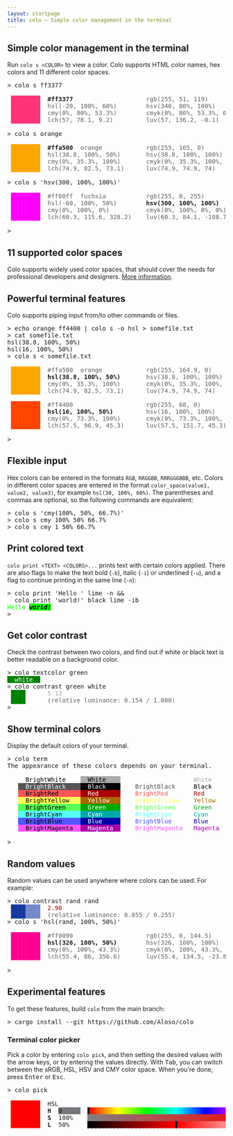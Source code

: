 ```yaml
---
layout: startpage
title: colo – Simple color management in the terminal
---
```


## Simple color management in the terminal

Run `colo s <COLOR>` to view a color. Colo supports HTML color names, hex colors and 11 different color spaces.

<pre class="h-terminal">
<span class="h-shell">&gt; </span><span class="h-cmd">colo</span> <span class="h-hl">s</span> <span class="h-arg">ff3377</span>

<span style='color:#ff3377'> ████████</span>  <b>#ff3377</b>                    <span style='opacity:0.67'>rgb(255, 51, 119)        </span>
<span style='color:#ff3377'> ████████</span>  <span style='opacity:0.67'>hsl(-20, 100%, 60%)      </span>  <span style='opacity:0.67'>hsv(340, 80%, 100%)      </span>
<span style='color:#ff3377'> ████████</span>  <span style='opacity:0.67'>cmy(0%, 80%, 53.3%)      </span>  <span style='opacity:0.67'>cmyk(0%, 80%, 53.3%, 0%) </span>
<span style='color:#ff3377'> ████████</span>  <span style='opacity:0.67'>lch(57, 78.1, 9.2)       </span>  <span style='opacity:0.67'>luv(57, 136.2, -0.1)     </span>

<span class="h-shell">&gt; </span><span class="h-cmd">colo</span> <span class="h-hl">s</span> <span class="h-arg">orange</span>

<span style='color:#ffa500'> ████████</span>  <b>#ffa500</b>  <span style='opacity:0.67'>orange          </span>  <span style='opacity:0.67'>rgb(255, 165, 0)         </span>
<span style='color:#ffa500'> ████████</span>  <span style='opacity:0.67'>hsl(38.8, 100%, 50%)     </span>  <span style='opacity:0.67'>hsv(38.8, 100%, 100%)    </span>
<span style='color:#ffa500'> ████████</span>  <span style='opacity:0.67'>cmy(0%, 35.3%, 100%)     </span>  <span style='opacity:0.67'>cmyk(0%, 35.3%, 100%, 0%)</span>
<span style='color:#ffa500'> ████████</span>  <span style='opacity:0.67'>lch(74.9, 82.5, 73.1)    </span>  <span style='opacity:0.67'>luv(74.9, 74.9, 74)      </span>

<span class="h-shell">&gt; </span><span class="h-cmd">colo</span> <span class="h-hl">s</span> <span class='h-str'>&#39;hsv(300, 100%, 100%)&#39;</span>

<span style='color:#ff00ff'> ████████</span>  <span style='opacity:0.67'>#ff00ff</span>  <span style='opacity:0.67'>fuchsia         </span>  <span style='opacity:0.67'>rgb(255, 0, 255)         </span>
<span style='color:#ff00ff'> ████████</span>  <span style='opacity:0.67'>hsl(-60, 100%, 50%)      </span>  <b>hsv(300, 100%, 100%)     </b>
<span style='color:#ff00ff'> ████████</span>  <span style='opacity:0.67'>cmy(0%, 100%, 0%)        </span>  <span style='opacity:0.67'>cmyk(0%, 100%, 0%, 0%)   </span>
<span style='color:#ff00ff'> ████████</span>  <span style='opacity:0.67'>lch(60.3, 115.6, 328.2)  </span>  <span style='opacity:0.67'>luv(60.3, 84.1, -108.7)  </span>

<span class="h-shell">&gt; </span><span class="h-caret"> </span>
</pre>

## 11 supported color spaces

Colo supports widely used color spaces, that should cover the needs for professional developers and designers. [More information](color_spaces.md).

## Powerful terminal features

Colo supports piping input from/to other commands or files.

<pre class="h-terminal">
<span class="h-shell">&gt; </span><span class="h-cmd">echo</span> <span class="h-arg">orange</span> <span class="h-arg">ff4400</span> <span class='h-pipe'>|</span> <span class="h-cmd">colo</span> <span class="h-hl">s</span> <span class="h-flag">-o</span> <span class="h-arg">hsl</span> <span class='h-pipe'>&gt;</span> <span class='h-pipe'>somefile.txt</span>
<span class="h-shell">&gt; </span><span class="h-cmd">cat</span> <span class="h-arg">somefile.txt</span>
hsl(38.8, 100%, 50%)
hsl(16, 100%, 50%)
<span class="h-shell">&gt; </span><span class="h-cmd">colo</span> <span class="h-hl">s</span> <span class='h-pipe'>&lt;</span> <span class='h-pipe'>somefile.txt</span>

<span style='color:#ffa500'> ████████</span>  <span style='opacity:0.67'>#ffa500</span>  <span style='opacity:0.67'>orange          </span>  <span style='opacity:0.67'>rgb(255, 164.9, 0)       </span>
<span style='color:#ffa500'> ████████</span>  <b>hsl(38.8, 100%, 50%)     </b>  <span style='opacity:0.67'>hsv(38.8, 100%, 100%)    </span>
<span style='color:#ffa500'> ████████</span>  <span style='opacity:0.67'>cmy(0%, 35.3%, 100%)     </span>  <span style='opacity:0.67'>cmyk(0%, 35.3%, 100%, 0%)</span>
<span style='color:#ffa500'> ████████</span>  <span style='opacity:0.67'>lch(74.9, 82.5, 73.1)    </span>  <span style='opacity:0.67'>luv(74.9, 74.9, 74)      </span>

<span style='color:#ff4400'> ████████</span>  <span style='opacity:0.67'>#ff4400</span>                    <span style='opacity:0.67'>rgb(255, 68, 0)          </span>
<span style='color:#ff4400'> ████████</span>  <b>hsl(16, 100%, 50%)       </b>  <span style='opacity:0.67'>hsv(16, 100%, 100%)      </span>
<span style='color:#ff4400'> ████████</span>  <span style='opacity:0.67'>cmy(0%, 73.3%, 100%)     </span>  <span style='opacity:0.67'>cmyk(0%, 73.3%, 100%, 0%)</span>
<span style='color:#ff4400'> ████████</span>  <span style='opacity:0.67'>lch(57.5, 96.9, 45.3)    </span>  <span style='opacity:0.67'>luv(57.5, 151.7, 45.3)   </span>

<span class="h-shell">&gt; </span><span class="h-caret"> </span>
</pre>

## Flexible input

Hex colors can be entered in the formats `RGB`, `RRGGBB`, `RRRGGGBBB`, etc. Colors in different color spaces are entered in the format `color_space(value1, value2, value3)`, for example `hsl(30, 100%, 60%)`. The parentheses and commas are optional, so the following commands are equivalent:

<pre class="h-terminal">
<span class="h-shell">&gt; </span><span class="h-cmd">colo</span> <span class="h-hl">s</span> <span class='h-str'>&#39;cmy(100%, 50%, 66.7%)&#39;</span>
<span class="h-shell">&gt; </span><span class="h-cmd">colo</span> <span class="h-hl">s</span> <span class="h-arg">cmy</span> <span class="h-arg">100%</span> <span class="h-arg">50%</span> <span class="h-arg">66.7%</span>
<span class="h-shell">&gt; </span><span class="h-cmd">colo</span> <span class="h-hl">s</span> <span class="h-arg">cmy</span> <span class="h-arg">1</span> <span class="h-arg">50%</span> <span class="h-arg">66.7%</span>
</pre>

## Print colored text

`colo print <TEXT> <COLORS>...` prints text with certain colors applied. There are also flags to make the text bold (`-b`), italic (`-i`) or underlined (`-u`), and a flag to continue printing in the same line (`-n`):

<pre class="h-terminal">
<span class="h-shell">&gt; </span><span class="h-cmd">colo</span> <span class="h-hl">print</span> <span class='h-str'>&#39;Hello &#39;</span> <span class="h-arg">lime</span> <span class="h-flag">-n</span> <span class='h-punct'>&amp;&amp;</span>
  <span class="h-cmd">colo</span> <span class="h-hl">print</span> <span class='h-str'>&#39;world!&#39;</span> <span class="h-arg">black</span> <span class="h-arg">lime</span> <span class="h-flag">-ib</span>
<span style='color:#00ff00'>Hello </span><b><i><span style='background:#00ff00'><span style='color:#000000'>world!
</span></span></i></b><span class="h-shell">&gt; </span><span class="h-caret"> </span>
</pre>

## Get color contrast

Check the contrast between two colors, and find out if white or black text is better readable on a background color.

<pre class="h-terminal">
<span class="h-shell">&gt; </span><span class="h-cmd">colo</span> <span class="h-hl">textcolor</span> <span class="h-arg">green</span>
<span style='background:#008000'><span style='color:#ffffff'>  white  </span></span>
<span class="h-shell">&gt; </span><span class="h-cmd">colo</span> <span class="h-hl">contrast</span> <span class="h-arg">green</span> <span class="h-arg">white</span>
 <span style='color:#008000'>████</span><span style='color:#ffffff'>████</span>  <span style='color:#aaa'>5.13</span>
 <span style='color:#008000'>████</span><span style='color:#ffffff'>████</span>  <span style='opacity:0.67'>(relative luminance: 0.154 / 1.000)</span>
<span class="h-shell">&gt; </span><span class="h-caret"> </span>
</pre>

## Show terminal colors

Display the default colors of your terminal.

<pre class="h-terminal">
<span class="h-shell">&gt; </span><span class="h-cmd">colo</span> <span class="h-hl">term</span>
The appearance of these colors depends on your terminal.

   <span style='background:#fff'><span style='color:#000'>  BrightWhite    </span></span><span style='background:#aaa'><span style='color:#000'>  White    </span></span>  <span style='color:#fff'>  BrightWhite</span>   <span style='color:#aaa'>  White</span>
   <span style='background:#555'><span style='color:#fff'>  BrightBlack    </span></span><span style='background:#000'><span style='color:#fff'>  Black    </span></span>  <span style='color:#555'>  BrightBlack</span>   <span style='color:#000'>  Black</span>
   <span style='background:#f55'><span style='color:#000'>  BrightRed      </span></span><span style='background:#a00'><span style='color:#fff'>  Red      </span></span>  <span style='color:#f55'>  BrightRed</span>     <span style='color:#a00'>  Red</span>
   <span style='background:#ff5'><span style='color:#000'>  BrightYellow   </span></span><span style='background:#a60'><span style='color:#fff'>  Yellow   </span></span>  <span style='color:#ff5'>  BrightYellow</span>  <span style='color:#a60'>  Yellow</span>
   <span style='background:#5f5'><span style='color:#000'>  BrightGreen    </span></span><span style='background:#0a0'><span style='color:#fff'>  Green    </span></span>  <span style='color:#5f5'>  BrightGreen</span>   <span style='color:#0a0'>  Green</span>
   <span style='background:#5ff'><span style='color:#000'>  BrightCyan     </span></span><span style='background:#0aa'><span style='color:#fff'>  Cyan     </span></span>  <span style='color:#5ff'>  BrightCyan</span>    <span style='color:#0aa'>  Cyan</span>
   <span style='background:#55f'><span style='color:#000'>  BrightBlue     </span></span><span style='background:#00a'><span style='color:#fff'>  Blue     </span></span>  <span style='color:#55f'>  BrightBlue</span>    <span style='color:#00a'>  Blue</span>
   <span style='background:#f5f'><span style='color:#000'>  BrightMagenta  </span></span><span style='background:#a0a'><span style='color:#fff'>  Magenta  </span></span>  <span style='color:#f5f'>  BrightMagenta</span> <span style='color:#a0a'>  Magenta</span>

<span class="h-shell">&gt; </span><span class="h-caret"> </span>
</pre>

## Random values

Random values can be used anywhere where colors can be used. For example:

<pre class="h-terminal">
<span class="h-shell">&gt; </span><span class="h-cmd">colo</span> <span class="h-hl">contrast</span> <span class="h-arg">rand</span> <span class="h-arg">rand</span>
 <span style='color:#14389f'>████</span><span style='color:#7388c9'>████</span>  <span style='color:#a00'>2.90</span>
 <span style='color:#14389f'>████</span><span style='color:#7388c9'>████</span>  <span style='opacity:0.67'>(relative luminance: 0.055 / 0.255)</span>
<span class="h-shell">&gt; </span><span class="h-cmd">colo</span> <span class="h-hl">s</span> <span class='h-str'>&#39;hsl(rand, 100%, 50%)&#39;</span>

<span style='color:#ff0090'> ████████</span>  <span style='opacity:0.67'>#ff0090</span>                    <span style='opacity:0.67'>rgb(255, 0, 144.5)       </span>
<span style='color:#ff0090'> ████████</span>  <b>hsl(326, 100%, 50%)      </b>  <span style='opacity:0.67'>hsv(326, 100%, 100%)     </span>
<span style='color:#ff0090'> ████████</span>  <span style='opacity:0.67'>cmy(0%, 100%, 43.3%)     </span>  <span style='opacity:0.67'>cmyk(0%, 100%, 43.3%, 0%)</span>
<span style='color:#ff0090'> ████████</span>  <span style='opacity:0.67'>lch(55.4, 86, 356.6)     </span>  <span style='opacity:0.67'>luv(55.4, 134.5, -23.8)  </span>

<span class="h-shell">&gt; </span><span class="h-caret"> </span>
</pre>

## Experimental features

To get these features, build `colo` from the main branch:

<pre class="h-terminal">
<span class="h-shell">&gt; </span><span class="h-cmd">cargo</span> <span class="h-hl">install</span> <span class="h-flag">--git</span> <span class="h-arg">https://github.com/Aloso/colo</span>
</pre>

### Terminal color picker

Pick a color by entering `colo pick`, and then setting the desired values with the arrow keys, or by entering the values directly. With <kbd>Tab</kbd>, you can switch between the sRGB, HSL, HSV and CMY color space. When you're done, press <kbd>Enter</kbd> or <kbd>Esc</kbd>.

<pre class="h-terminal">
<span class="h-shell">&gt;</span> <span class="h-cmd">colo</span> <span class="h-hl">pick</span>

 <span style="background-color:#FF0000">        </span>  HSL
 <span style="background-color:#FF0000">        </span>  <b>H</b>  <span style="background-color:#76777A"><font color="#1C2124">0     </font></span> <font color="#FF0000">▕</font><span style="background-color:#FF1000"><font color="#171421">▌</font></span><span style="background-color:#FF3000"><font color="#FF2000">▌</font></span><span style="background-color:#FF5000"><font color="#FF4000">▌</font></span><span style="background-color:#FF7000"><font color="#FF6000">▌</font></span><span style="background-color:#FF8F00"><font color="#FF8000">▌</font></span><span style="background-color:#FFAF00"><font color="#FF9F00">▌</font></span><span style="background-color:#FFCF00"><font color="#FFBF00">▌</font></span><span style="background-color:#FFEF00"><font color="#FFDF00">▌</font></span><span style="background-color:#EFFF00"><font color="#FFFF00">▌</font></span><span style="background-color:#CFFF00"><font color="#DFFF00">▌</font></span><span style="background-color:#AFFF00"><font color="#BFFF00">▌</font></span><span style="background-color:#8FFF00"><font color="#9FFF00">▌</font></span><span style="background-color:#70FF00"><font color="#80FF00">▌</font></span><span style="background-color:#50FF00"><font color="#60FF00">▌</font></span><span style="background-color:#30FF00"><font color="#40FF00">▌</font></span><span style="background-color:#10FF00"><font color="#20FF00">▌</font></span><span style="background-color:#00FF10"><font color="#00FF00">▌</font></span><span style="background-color:#00FF30"><font color="#00FF20">▌</font></span><span style="background-color:#00FF50"><font color="#00FF40">▌</font></span><span style="background-color:#00FF70"><font color="#00FF60">▌</font></span><span style="background-color:#00FF8F"><font color="#00FF80">▌</font></span><span style="background-color:#00FFAF"><font color="#00FF9F">▌</font></span><span style="background-color:#00FFCF"><font color="#00FFBF">▌</font></span><span style="background-color:#00FFEF"><font color="#00FFDF">▌</font></span><span style="background-color:#00EFFF"><font color="#00FFFF">▌</font></span><span style="background-color:#00CFFF"><font color="#00DFFF">▌</font></span><span style="background-color:#00AFFF"><font color="#00BFFF">▌</font></span><span style="background-color:#008FFF"><font color="#009FFF">▌</font></span><span style="background-color:#0070FF"><font color="#0080FF">▌</font></span><span style="background-color:#0050FF"><font color="#0060FF">▌</font></span><span style="background-color:#0030FF"><font color="#0040FF">▌</font></span><span style="background-color:#0010FF"><font color="#0020FF">▌</font></span><span style="background-color:#1000FF"><font color="#0000FF">▌</font></span><span style="background-color:#3000FF"><font color="#2000FF">▌</font></span><span style="background-color:#5000FF"><font color="#4000FF">▌</font></span><span style="background-color:#7000FF"><font color="#6000FF">▌</font></span><span style="background-color:#8F00FF"><font color="#8000FF">▌</font></span><span style="background-color:#AF00FF"><font color="#9F00FF">▌</font></span><span style="background-color:#CF00FF"><font color="#BF00FF">▌</font></span><span style="background-color:#EF00FF"><font color="#DF00FF">▌</font></span><span style="background-color:#FF00EF"><font color="#FF00FF">▌</font></span><span style="background-color:#FF00CF"><font color="#FF00DF">▌</font></span><span style="background-color:#FF00AF"><font color="#FF00BF">▌</font></span><span style="background-color:#FF008F"><font color="#FF009F">▌</font></span><span style="background-color:#FF0070"><font color="#FF0080">▌</font></span><span style="background-color:#FF0050"><font color="#FF0060">▌</font></span><span style="background-color:#FF0030"><font color="#FF0040">▌</font></span><span style="background-color:#FF0010"><font color="#FF0020">▌</font></span><font color="#FF0000">▏</font>
 <span style="background-color:#FF0000">        </span>  <b>S</b>  100%   <font color="#808080">▕</font><span style="background-color:#817E7E"><font color="#808080">▌</font></span><span style="background-color:#837C7C"><font color="#827D7D">▌</font></span><span style="background-color:#867979"><font color="#857A7A">▌</font></span><span style="background-color:#897676"><font color="#877878">▌</font></span><span style="background-color:#8B7474"><font color="#8A7575">▌</font></span><span style="background-color:#8E7171"><font color="#8D7272">▌</font></span><span style="background-color:#916E6E"><font color="#8F7070">▌</font></span><span style="background-color:#936C6C"><font color="#926D6D">▌</font></span><span style="background-color:#966969"><font color="#956A6A">▌</font></span><span style="background-color:#996666"><font color="#976868">▌</font></span><span style="background-color:#9B6464"><font color="#9A6565">▌</font></span><span style="background-color:#9E6161"><font color="#9D6262">▌</font></span><span style="background-color:#A15E5E"><font color="#9F6060">▌</font></span><span style="background-color:#A35C5C"><font color="#A25D5D">▌</font></span><span style="background-color:#A65959"><font color="#A55A5A">▌</font></span><span style="background-color:#A95656"><font color="#A75858">▌</font></span><span style="background-color:#AB5454"><font color="#AA5555">▌</font></span><span style="background-color:#AE5151"><font color="#AD5252">▌</font></span><span style="background-color:#B14E4E"><font color="#AF5050">▌</font></span><span style="background-color:#B34C4C"><font color="#B24D4D">▌</font></span><span style="background-color:#B64949"><font color="#B54A4A">▌</font></span><span style="background-color:#B94646"><font color="#B74848">▌</font></span><span style="background-color:#BB4444"><font color="#BA4545">▌</font></span><span style="background-color:#BE4141"><font color="#BD4242">▌</font></span><span style="background-color:#C13E3E"><font color="#BF4040">▌</font></span><span style="background-color:#C33C3C"><font color="#C23D3D">▌</font></span><span style="background-color:#C63939"><font color="#C53A3A">▌</font></span><span style="background-color:#C93636"><font color="#C73838">▌</font></span><span style="background-color:#CB3434"><font color="#CA3535">▌</font></span><span style="background-color:#CE3131"><font color="#CD3232">▌</font></span><span style="background-color:#D12E2E"><font color="#CF3030">▌</font></span><span style="background-color:#D32C2C"><font color="#D22D2D">▌</font></span><span style="background-color:#D62929"><font color="#D52B2B">▌</font></span><span style="background-color:#D82727"><font color="#D72828">▌</font></span><span style="background-color:#DB2424"><font color="#DA2525">▌</font></span><span style="background-color:#DE2121"><font color="#DC2323">▌</font></span><span style="background-color:#E01F1F"><font color="#DF2020">▌</font></span><span style="background-color:#E31C1C"><font color="#E21D1D">▌</font></span><span style="background-color:#E61919"><font color="#E41B1B">▌</font></span><span style="background-color:#E81717"><font color="#E71818">▌</font></span><span style="background-color:#EB1414"><font color="#EA1515">▌</font></span><span style="background-color:#EE1111"><font color="#EC1313">▌</font></span><span style="background-color:#F00F0F"><font color="#EF1010">▌</font></span><span style="background-color:#F30C0C"><font color="#F20D0D">▌</font></span><span style="background-color:#F60909"><font color="#F40B0B">▌</font></span><span style="background-color:#F80707"><font color="#F70808">▌</font></span><span style="background-color:#FB0404"><font color="#FA0505">▌</font></span><span style="background-color:#171421"><font color="#FC0303">▌</font></span><font color="#FF0000">▏</font>
 <span style="background-color:#FF0000">        </span>  <b>L</b>  50%    <font color="#000000">▕</font><span style="background-color:#050000"><font color="#000000">▌</font></span><span style="background-color:#100000"><font color="#0B0000">▌</font></span><span style="background-color:#1B0000"><font color="#150000">▌</font></span><span style="background-color:#250000"><font color="#200000">▌</font></span><span style="background-color:#300000"><font color="#2B0000">▌</font></span><span style="background-color:#3A0000"><font color="#350000">▌</font></span><span style="background-color:#450000"><font color="#400000">▌</font></span><span style="background-color:#500000"><font color="#4A0000">▌</font></span><span style="background-color:#5A0000"><font color="#550000">▌</font></span><span style="background-color:#650000"><font color="#600000">▌</font></span><span style="background-color:#700000"><font color="#6A0000">▌</font></span><span style="background-color:#7A0000"><font color="#750000">▌</font></span><span style="background-color:#850000"><font color="#800000">▌</font></span><span style="background-color:#8F0000"><font color="#8A0000">▌</font></span><span style="background-color:#9A0000"><font color="#950000">▌</font></span><span style="background-color:#A50000"><font color="#9F0000">▌</font></span><span style="background-color:#AF0000"><font color="#AA0000">▌</font></span><span style="background-color:#BA0000"><font color="#B50000">▌</font></span><span style="background-color:#C50000"><font color="#BF0000">▌</font></span><span style="background-color:#CF0000"><font color="#CA0000">▌</font></span><span style="background-color:#DA0000"><font color="#D50000">▌</font></span><span style="background-color:#E40000"><font color="#DF0000">▌</font></span><span style="background-color:#EF0000"><font color="#EA0000">▌</font></span><span style="background-color:#FA0000"><font color="#F40000">▌</font></span><span style="background-color:#FF0505"><font color="#171421">▌</font></span><span style="background-color:#FF1010"><font color="#FF0B0B">▌</font></span><span style="background-color:#FF1B1B"><font color="#FF1515">▌</font></span><span style="background-color:#FF2525"><font color="#FF2020">▌</font></span><span style="background-color:#FF3030"><font color="#FF2B2B">▌</font></span><span style="background-color:#FF3A3A"><font color="#FF3535">▌</font></span><span style="background-color:#FF4545"><font color="#FF4040">▌</font></span><span style="background-color:#FF5050"><font color="#FF4A4A">▌</font></span><span style="background-color:#FF5A5A"><font color="#FF5555">▌</font></span><span style="background-color:#FF6565"><font color="#FF6060">▌</font></span><span style="background-color:#FF7070"><font color="#FF6A6A">▌</font></span><span style="background-color:#FF7A7A"><font color="#FF7575">▌</font></span><span style="background-color:#FF8585"><font color="#FF8080">▌</font></span><span style="background-color:#FF8F8F"><font color="#FF8A8A">▌</font></span><span style="background-color:#FF9A9A"><font color="#FF9595">▌</font></span><span style="background-color:#FFA5A5"><font color="#FF9F9F">▌</font></span><span style="background-color:#FFAFAF"><font color="#FFAAAA">▌</font></span><span style="background-color:#FFBABA"><font color="#FFB5B5">▌</font></span><span style="background-color:#FFC5C5"><font color="#FFBFBF">▌</font></span><span style="background-color:#FFCFCF"><font color="#FFCACA">▌</font></span><span style="background-color:#FFDADA"><font color="#FFD5D5">▌</font></span><span style="background-color:#FFE4E4"><font color="#FFDFDF">▌</font></span><span style="background-color:#FFEFEF"><font color="#FFEAEA">▌</font></span><span style="background-color:#FFFAFA"><font color="#FFF4F4">▌</font></span><font color="#FFFFFF">▏</font>

</pre>

